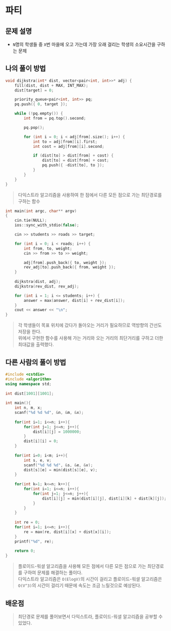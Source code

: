 # 파티

## 문제 설명

* `N`명의 학생들 중 `X`번 마을에 오고 가는데 가장 오래 걸리는 학생의 소요시간을 구하는 문제

## 나의 풀이 방법

```c++
void dijkstra(int* dist, vector<pair<int, int>>* adj) {
	fill(dist, dist + MAX, INT_MAX);
	dist[target] = 0;

	priority_queue<pair<int, int>> pq;
	pq.push({ 0, target });

	while (!pq.empty()) {
		int from = pq.top().second;

		pq.pop();

		for (int i = 0; i < adj[from].size(); i++) {
			int to = adj[from][i].first;
			int cost = adj[from][i].second;

			if (dist[to] > dist[from] + cost) {
				dist[to] = dist[from] + cost;
				pq.push({ -dist[to], to });
			}
		}
	}
}
```

> 다익스트라 알고리즘을 사용하여 한 점에서 다른 모든 점으로 가는 최단경로를 구하는 함수  

```c++
int main(int argc, char** argv)
{
	cin.tie(NULL);
	ios::sync_with_stdio(false);

	cin >> students >> roads >> target;

	for (int i = 0; i < roads; i++) {
		int from, to, weight;
		cin >> from >> to >> weight;

		adj[from].push_back({ to, weight });
		rev_adj[to].push_back({ from, weight });
	}
	
	dijkstra(dist, adj);
	dijkstra(rev_dist, rev_adj);

	for (int i = 1; i <= students; i++) {
		answer = max(answer, dist[i] + rev_dist[i]);
	}
	cout << answer << "\n";
}
```

> 각 학생들이 목표 위치에 갔다가 돌아오는 거리가 필요하므로 역방향의 간선도 저장을 한다.  
> 위에서 구현한 함수를 사용해 가는 거리와 오는 거리의 최단거리를 구하고 더한 최대값을 출력했다.  

## 다른 사람의 풀이 방법

```c++
#include <cstdio>
#include <algorithm>
using namespace std;
 
int dist[1001][1001];
 
int main(){
    int n, m, x;
    scanf("%d %d %d", &n, &m, &x);
 
    for(int i=1; i<=n; i++){
        for(int j=1; j<=n; j++){
            dist[i][j] = 1000000;
        }
        dist[i][i] = 0;
    }
 
    for(int i=0; i<m; i++){
        int s, e, v;
        scanf("%d %d %d", &s, &e, &v);
        dist[s][e] = min(dist[s][e], v);
    }
 
    for(int k=1; k<=n; k++){
        for(int i=1; i<=n; i++){
            for(int j=1; j<=n; j++){
                dist[i][j] = min(dist[i][j], dist[i][k] + dist[k][j]);
            }
        }
    }
 
    int re = 0;
    for(int i=1; i<=n; i++){
        re = max(re, dist[i][x] + dist[x][i]);
    }
    printf("%d", re);
 
    return 0;
}
```

> 플로이드-워셜 알고리즘을 사용해 모든 점에서 다른 모든 점으로 가는 최단경로를 구하여 문제를 해결하는 풀이다.  
> 다익스트라 알고리즘은 `O(ElogV)`의 시간이 걸리고 플로이드-워셜 알고리즘은 `O(V^3)`의 시간이 걸리기 때문에 속도는 조금 느릴것으로 예상된다.  

## 배운점

> 최단경로 문제를 풀어보면서 다익스트라, 플로이드-워셜 알고리즘을 공부할 수 있었다.  